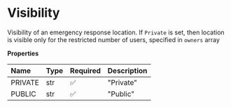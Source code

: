 # Visibility

Visibility of an emergency response location. If `Private` is set, then location is visible only for the restricted number of users, specified in `owners` array

**Properties**

| Name    | Type | Required | Description |
| :------ | :--- | :------- | :---------- |
| PRIVATE | str  | ✅       | "Private"   |
| PUBLIC  | str  | ✅       | "Public"    |

<!-- This file was generated by liblab | https://liblab.com/ -->
